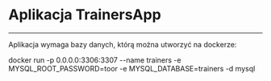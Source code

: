# Aplikacja TrainersApp

---

Aplikacja wymaga bazy danych, którą można utworzyć na dockerze:

 docker run -p 0.0.0.0:3306:3307 --name trainers -e MYSQL_ROOT_PASSWORD=toor -e MYSQL_DATABASE=trainers -d mysql
 
